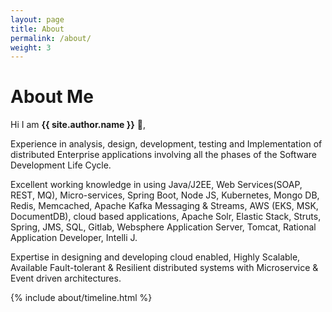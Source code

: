 ```yaml
---
layout: page
title: About
permalink: /about/
weight: 3
---
```


# **About Me**

Hi I am **{{ site.author.name }}** :wave:,<br> 

Experience in analysis, design, development, testing and Implementation of distributed Enterprise applications involving all the phases of the Software Development Life Cycle.

Excellent working knowledge in using Java/J2EE, Web Services(SOAP, REST, MQ), Micro-services, Spring Boot, Node JS, Kubernetes, Mongo DB, Redis, Memcached, Apache Kafka Messaging & Streams, AWS (EKS, MSK, DocumentDB), cloud based applications, Apache Solr, Elastic Stack, Struts, Spring, JMS, SQL, Gitlab, Websphere Application Server, Tomcat, Rational Application Developer, Intelli J.

Expertise in designing and developing cloud enabled, Highly Scalable, Available Fault-tolerant & Resilient distributed systems with Microservice & Event driven architectures.

<div class="row">
{% include about/timeline.html %}
</div>
